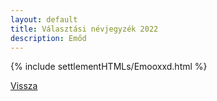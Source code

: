 ```yaml
---
layout: default
title: Választási névjegyzék 2022
description: Emőd
---
```


{% include settlementHTMLs/Emooxxd.html %}

[Vissza](../)